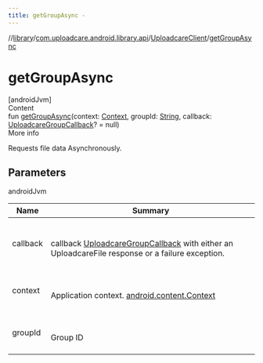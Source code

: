 ```yaml
---
title: getGroupAsync -
---
```

//[library](../../index.md)/[com.uploadcare.android.library.api](../index.md)/[UploadcareClient](index.md)/[getGroupAsync](get-group-async.md)



# getGroupAsync  
[androidJvm]  
Content  
fun [getGroupAsync](get-group-async.md)(context: [Context](https://developer.android.com/reference/kotlin/android/content/Context.html), groupId: [String](https://kotlinlang.org/api/latest/jvm/stdlib/kotlin/-string/index.html), callback: [UploadcareGroupCallback](../../com.uploadcare.android.library.callbacks/-uploadcare-group-callback/index.md)? = null)  
More info  


Requests file data Asynchronously.



## Parameters  
  
androidJvm  
  
|  Name|  Summary| 
|---|---|
| <a name="com.uploadcare.android.library.api/UploadcareClient/getGroupAsync/#android.content.Context#kotlin.String#com.uploadcare.android.library.callbacks.UploadcareGroupCallback?/PointingToDeclaration/"></a>callback| <a name="com.uploadcare.android.library.api/UploadcareClient/getGroupAsync/#android.content.Context#kotlin.String#com.uploadcare.android.library.callbacks.UploadcareGroupCallback?/PointingToDeclaration/"></a><br><br>callback  [UploadcareGroupCallback](../../com.uploadcare.android.library.callbacks/-uploadcare-group-callback/index.md) with either an UploadcareFile response or a failure exception.<br><br>
| <a name="com.uploadcare.android.library.api/UploadcareClient/getGroupAsync/#android.content.Context#kotlin.String#com.uploadcare.android.library.callbacks.UploadcareGroupCallback?/PointingToDeclaration/"></a>context| <a name="com.uploadcare.android.library.api/UploadcareClient/getGroupAsync/#android.content.Context#kotlin.String#com.uploadcare.android.library.callbacks.UploadcareGroupCallback?/PointingToDeclaration/"></a><br><br>Application context. [android.content.Context](https://developer.android.com/reference/kotlin/android/content/Context.html)<br><br>
| <a name="com.uploadcare.android.library.api/UploadcareClient/getGroupAsync/#android.content.Context#kotlin.String#com.uploadcare.android.library.callbacks.UploadcareGroupCallback?/PointingToDeclaration/"></a>groupId| <a name="com.uploadcare.android.library.api/UploadcareClient/getGroupAsync/#android.content.Context#kotlin.String#com.uploadcare.android.library.callbacks.UploadcareGroupCallback?/PointingToDeclaration/"></a><br><br>Group ID<br><br>
  
  



